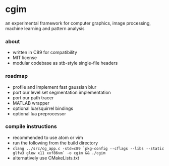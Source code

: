 # cgim
an experimental framework for computer graphics, image processing, machine learning and pattern analysis

### about
- written in C89 for compatibility
- MIT license
- modular codebase as stb-style single-file headers

### roadmap
- profile and implement fast gaussian blur
- port our level set segmentation implementation
- port our path tracer
- MATLAB wrapper
- optional lua/squirrel bindings
- optional lua preprocessor

### compile instructions
- recommended to use atom or vim
- run the following from the build directory
- ````clang ../src/cg_app.c -std=c89 `pkg-config --cflags --libs --static glfw3 glew x11 xxf86vm` -o cgim && ./cgim````
- alternatively use CMakeLists.txt
